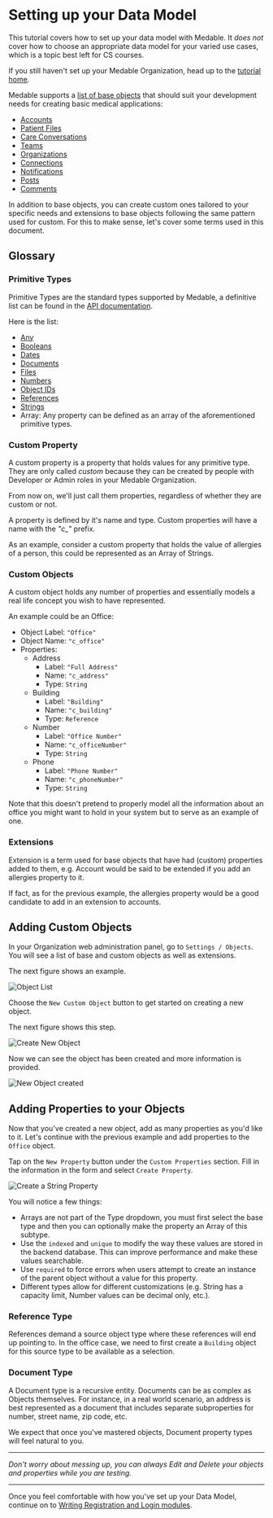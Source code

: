 Setting up your Data Model
====

This tutorial covers how to set up your data model with Medable. It *does not* cover how to choose an appropriate data model for your varied use cases, which is a topic best left for CS courses.

If you still haven't set up your Medable Organization, head up to the [tutorial home](tutorial.md).

Medable supports a [list of base objects](https://dev.medable.com/#objects) that should suit your development needs for creating basic medical applications:

- [Accounts](https://dev.medable.com/#accounts)
- [Patient Files](https://dev.medable.com/#patient-files)
- [Care Conversations](https://dev.medable.com/#care-conversations)
- [Teams](https://dev.medable.com/#teams)
- [Organizations](https://dev.medable.com/#organizations)
- [Connections](https://dev.medable.com/#connections)
- [Notifications](https://dev.medable.com/#notifications)
- [Posts](https://dev.medable.com/#posts)
- [Comments](https://dev.medable.com/#comments)

In addition to base objects, you can create custom ones tailored to your specific needs and extensions to base objects following the same pattern used for custom. For this to make sense, let's cover some terms used in this document.

Glossary
----

### Primitive Types

Primitive Types are the standard types supported by Medable, a definitive list can be found in the [API documentation](https://dev.medable.com/#primitive-types).

Here is the list:

- [Any](https://dev.medable.com/#any-types)
- [Booleans](https://dev.medable.com/#booleans)
- [Dates](https://dev.medable.com/#dates)
- [Documents](https://dev.medable.com/#documents)
- [Files](https://dev.medable.com/#files)
- [Numbers](https://dev.medable.com/#numbers)
- [Object IDs](https://dev.medable.com/#objectids)
- [References](https://dev.medable.com/#references)
- [Strings](https://dev.medable.com/#strings)
- Array: Any property can be defined as an array of the aforementioned primitive types.

### Custom Property

A custom property is a property that holds values for any primitive type. They are only called *custom* because they can be created by people with Developer or Admin roles in your Medable Organization.

From now on, we'll just call them properties, regardless of whether they are custom or not.

A property is defined by it's name and type. Custom properties will have a name with the *"c_"* prefix.

As an example, consider a custom property that holds the value of allergies of a person, this could be represented as an Array of Strings.

### Custom Objects

A custom object holds any number of properties and essentially models a real life concept you wish to have represented.

An example could be an Office:

- Object Label: ```"Office"```
- Object Name: ```"c_office"```
- Properties:
	- Address
		- Label: ```"Full Address"```
		- Name: ```"c_address"```
		- Type: ```String```
	- Building
		- Label: ```"Building"```
		- Name: ```"c_building"```
		- Type: ```Reference```
	- Number
		- Label: ```"Office Number"```
		- Name: ```"c_officeNumber"```
		- Type: ```String```
	- Phone
		- Label: ```"Phone Number"```
		- Name: ```"c_phoneNumber"```
		- Type: ```String```

Note that this doesn't pretend to properly model all the information about an office you might want to hold in your system but to serve as an example of one.

### Extensions

Extension is a term used for base objects that have had (custom) properties added to them, e.g. Account would be said to be extended if you add an allergies property to it.

If fact, as for the previous example, the allergies property would be a good candidate to add in an extension to accounts.

Adding Custom Objects
----

In your Organization web administration panel, go to ```Settings / Objects```. You will see a list of base and custom objects as well as extensions.

The next figure shows an example.

![Object List](png/objects.png)

Choose the ```New Custom Object``` button to get started on creating a new object.

The next figure shows this step.

![Create New Object](png/createObject.png)

Now we can see the object has been created and more information is provided.

![New Object created](png/newObject.png)

Adding Properties to your Objects
----

Now that you've created a new object, add as many properties as you'd like to it. Let's continue with the previous example and add properties to the ```Office``` object.

Tap on the ```New Property``` button under the ```Custom Properties``` section. Fill in the information in the form and select ```Create Property```.

![Create a String Property](png/createProperty.png)

You will notice a few things:

- Arrays are not part of the Type dropdown, you must first select the base type and then you can optionally make the property an Array of this subtype.
- Use the ```indexed``` and ```unique``` to modify the way these values are stored in the backend database. This can improve performance and make these values searchable.
- Use ```required``` to force errors when users attempt to create an instance of the parent object without a value for this property.
- Different types allow for different customizations (e.g. String has a capacity limit, Number values can be decimal only, etc.).

### Reference Type

References demand a source object type where these references will end up pointing to. In the office case, we need to first create a ```Building``` object for this source type to be available as a selection.

### Document Type

A Document type is a recursive entity. Documents can be as complex as Objects themselves. For instance, in a real world scenario, an address is best represented as a document that includes separate subproperties for number, street name, zip code, etc.

We expect that once you've mastered objects, Document property types will feel natural to you.

----

*Don't worry about messing up, you can always Edit and Delete your objects and properties while you are testing.*

----

Once you feel comfortable with how you've set up your Data Model, continue on to [Writing Registration and Login modules](login.md).